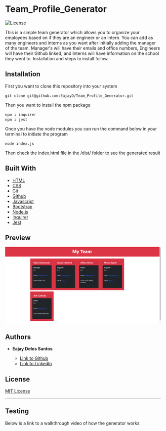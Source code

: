 # Team_Profile_Generator

[![License](https://img.shields.io/badge/license-MIT-blue)](https://opensource.org/licenses/MIT)

This is a simple team generator which allows you to organize your employees based on if they are an engineer or an intern. You can add as many engineers and interns as you want after initially adding the manager of the team. Manager's will have their emails and office numbers, Engineers will have their Github linked, and Interns will have information on the school they went to. Installation and steps to install follow.


## Installation

 First you want to clone this repository into your system

  ```
  git clone git@github.com:EajayD/Team_Profile_Generator.git
  ```

  Then you want to install the npm package 

  ```
  npm i inquirer
  npm i jest
  ```

  Once you have the node modules you can run the command below in your terminal to initiate the program

  ```
  node index.js
  ```

  Then check the index.html file in the /dist/ folder to see the generated result

## Built With

* [HTML](https://developer.mozilla.org/en-US/docs/Web/HTML)
* [CSS](https://developer.mozilla.org/en-US/docs/Web/CSS)
* [Git](https://git-scm.com/about)
* [Github](https://github.com/)
* [Javascript](https://developer.mozilla.org/en-US/docs/Web/JavaScript)
* [Bootstrap](https://getbootstrap.com/docs/5.0/getting-started/introduction/)
* [Node.js](https://nodejs.org/en/docs/)
* [Inquirer](https://www.npmjs.com/package/inquirer)
* [Jest](https://jestjs.io/)

## Preview

<img src="./dist/Screenshot.png" alt="preview">

## Authors

* **Eajay Delos Santos** 

    - [Link to Github](https://github.com/EajayD)
    - [Link to LinkedIn](https://www.linkedin.com/in/eajay-delos-santos-912950214/)

## License
  
 [MIT License](https://opensource.org/licenses/MIT)
  
  ---


## Testing

Below is a link to a walkthrough video of how the generator works

